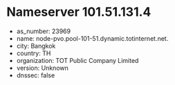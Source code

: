 # Nameserver 101.51.131.4

* as_number: 23969
* name: node-pvo.pool-101-51.dynamic.totinternet.net.
* city: Bangkok
* country: TH
* organization: TOT Public Company Limited
* version: Unknown
* dnssec: false
